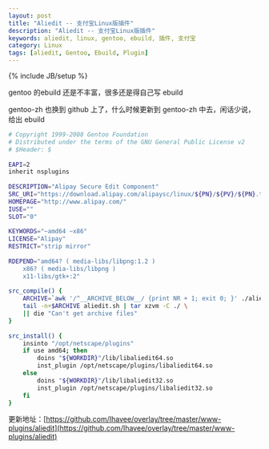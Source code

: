 ```yaml
---
layout: post
title: "Aliedit -- 支付宝Linux版插件"
description: "Aliedit -- 支付宝Linux版插件"
keywords: aliedit, linux, gentoo, ebuild, 插件, 支付宝
category: Linux
tags: [aliedit, Gentoo, Ebuild, Plugin]
---
```

{% include JB/setup %}

gentoo 的ebuild 还是不丰富，很多还是得自己写 ebuild

gentoo-zh 也换到 github 上了，什么时候更新到 gentoo-zh 中去，闲话少说，给出 ebuild

<!-- more -->
```bash
# Copyright 1999-2008 Gentoo Foundation
# Distributed under the terms of the GNU General Public License v2
# $Header: $
 
EAPI=2
inherit nsplugins
 
DESCRIPTION="Alipay Secure Edit Component"
SRC_URI="https://download.alipay.com/alipaysc/linux/${PN}/${PV}/${PN}.tar.gz"
HOMEPAGE="http://www.alipay.com/"
IUSE=""
SLOT="0"
 
KEYWORDS="~amd64 ~x86"
LICENSE="Alipay"
RESTRICT="strip mirror"
 
RDEPEND="amd64? ( media-libs/libpng:1.2 )
    x86? ( media-libs/libpng )
    x11-libs/gtk+:2"
 
src_compile() {
    ARCHIVE=`awk '/^__ARCHIVE_BELOW__/ {print NR + 1; exit 0; }' ./aliedit.sh`
    tail -n+$ARCHIVE aliedit.sh | tar xzvm -C ./ \
    || die "Can't get archive files"
}
 
src_install() {
    insinto "/opt/netscape/plugins"
    if use amd64; then
        doins "${WORKDIR}"/lib/libaliedit64.so
        inst_plugin /opt/netscape/plugins/libaliedit64.so
    else
        doins "${WORKDIR}"/lib/libaliedit32.so
        inst_plugin /opt/netscape/plugins/libaliedit32.so
    fi
}
```

更新地址：[https://github.com/Ihavee/overlay/tree/master/www-plugins/aliedit](https://github.com/Ihavee/overlay/tree/master/www-plugins/aliedit)
